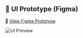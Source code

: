 ## 🎨 UI Prototype (Figma)
🔗 [View Figma Prototype](https://www.figma.com/design/pT8Y2uNf4kxASFzghTsa5w/Banana-Logic-Hunt-%E2%80%93-UI-Design?node-id=0-1&t=AG25Vnue1V9ab9O6-1)

![UI Preview](./ui-design/Start.png)

